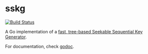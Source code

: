 sskg
====

[![Build Status](https://travis-ci.org/codahale/sskg.png?branch=master)](https://travis-ci.org/codahale/sskg)

A Go implementation of a
[fast, tree-based Seekable Sequential Key Generator](https://eprint.iacr.org/2014/479.pdf).

For documentation, check [godoc](http://godoc.org/github.com/codahale/sskg).
